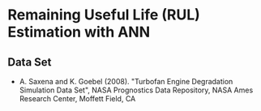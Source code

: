# Remaining Useful Life (RUL) Estimation with ANN
## Data Set
- A. Saxena and K. Goebel (2008). "Turbofan Engine Degradation Simulation Data Set", NASA Prognostics Data Repository, NASA Ames Research Center, Moffett Field, CA
